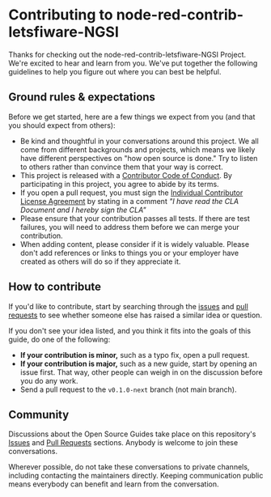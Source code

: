 # Contributing to node-red-contrib-letsfiware-NGSI

Thanks for checking out the node-red-contrib-letsfiware-NGSI Project. We're excited to hear and learn from you.
We've put together the following guidelines to help you figure out where you can best be helpful.

## Ground rules & expectations

Before we get started, here are a few things we expect from you (and that you should expect from others):

-   Be kind and thoughtful in your conversations around this project. We all come from different backgrounds and
    projects, which means we likely have different perspectives on "how open source is done." Try to listen to others
    rather than convince them that your way is correct.
-   This project is released with a [Contributor Code of Conduct](./CODE_OF_CONDUCT.md). By participating in this
    project, you agree to abide by its terms.
-   If you open a pull request, you must sign the
    [Individual Contributor License Agreement](https://github.com/lets-fiware/node-red-contrib-letsfiware-NGSI/blob/main/node-red-contrib-letsfiware-NGSI-individual-cla.pdf) by
    stating in a comment _"I have read the CLA Document and I hereby sign the CLA"_
-   Please ensure that your contribution passes all tests. If there are test failures, you will need to address them
    before we can merge your contribution.
-   When adding content, please consider if it is widely valuable. Please don't add references or links to things you or
    your employer have created as others will do so if they appreciate it.

## How to contribute

If you'd like to contribute, start by searching through the [issues](https://github.com/lets-fiware/node-red-contrib-letsfiware-NGSI/issues) and
[pull requests](https://github.com/lets-fiware/node-red-contrib-letsfiware-NGSI/pulls) to see whether someone else has raised a similar idea or
question.

If you don't see your idea listed, and you think it fits into the goals of this guide, do one of the following:

-   **If your contribution is minor,** such as a typo fix, open a pull request.
-   **If your contribution is major,** such as a new guide, start by opening an issue first. That way, other people can
    weigh in on the discussion before you do any work.
-   Send a pull request to the `v0.1.0-next` branch (not main branch).

## Community

Discussions about the Open Source Guides take place on this repository's
[Issues](https://github.com/lets-fiware/node-red-contrib-letsfiware-NGSI/issues) and [Pull Requests](https://github.com/lets-fiware/node-red-contrib-letsfiware-NGSI/pulls)
sections. Anybody is welcome to join these conversations.

Wherever possible, do not take these conversations to private channels, including contacting the maintainers directly.
Keeping communication public means everybody can benefit and learn from the conversation.
